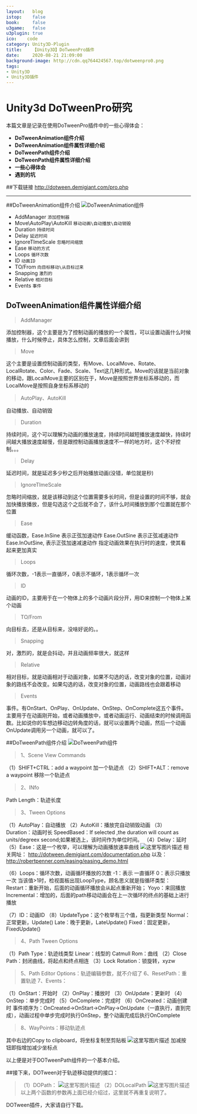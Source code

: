 ```yaml
---
layout:   blog
istop:	  false
book:	  false
u3game:	  false
u3plugin: true
ico:	code
category: Unity3D-Plugin
title:    【Unity3D】DoTweenPro插件
date:     2020-08-21 21:09:00
background-image: http://cdn.qq764424567.top/dotweenpro0.png
tags:
- Unity3D
- Unity3D插件
---
```


# Unity3d DoTweenPro研究

本篇文章是记录在使用DoTweenPro插件中的一些心得体会：

- **DoTweenAnimation组件介绍**
- **DoTweenAnimation组件属性详细介绍**
- **DoTweenPath组件介绍**
- **DoTweenPath组件属性详细介绍**
- **一些心得体会**
- **遇到的坑**

##下载链接
http://dotween.demigiant.com/pro.php

-------------------

##DoTweenAnimation组件介绍
![DoTweenAnimation组件](https://img-blog.csdn.net/20180518165726980?watermark/2/text/aHR0cHM6Ly9ibG9nLmNzZG4ubmV0L3E3NjQ0MjQ1Njc=/font/5a6L5L2T/fontsize/400/fill/I0JBQkFCMA==/dissolve/70)
 - AddManager    `添加控制器` 
 - Move\AutoPlay\AutoKill    `移动动画\自动播放\自动销毁` 
 - Duration    `持续时间`
 - Delay    `延迟时间`
 - IgnoreTImeScale    `忽略时间缩放`
 - Ease    `移动的方式`
 - Loops    `循环次数`
 - ID    `动画ID`
 - TO/From    `向目标移动\从目标过来`
 - Snapping    `激烈的`
 - Relative    `相对目标`
 - Events    `事件`

## DoTweenAnimation组件属性详细介绍

> AddManager 

添加控制器，这个主要是为了控制动画的播放的一个属性，可以设置动画什么时候播放，什么时候停止，具体怎么控制，文章后面会讲到
> Move

这个主要是设置控制动画的类型，有Move、LocalMove、Rotate、LocalRotate、Color、Fade、Scale、Text这几种形式。Move的话就是当前对象的移动，跟LocalMove主要的区别在于，Move是按照世界坐标系移动的，而LocalMove是按照自身坐标系移动的

>AutoPlay、AutoKill

自动播放、自动销毁

>Duration

持续时间，这个可以理解为动画的播放速度，持续时间越短播放速度越快，持续时间越大播放速度越慢，但是跟控制动画播放速度不一样的地方时，这个不好控制。。。
>Delay 

延迟时间，就是延迟多少秒之后开始播放动画(没错，单位就是秒)
>IgnoreTImeScale 

忽略时间缩放，就是该移动到这个位置需要多长时间，但是设置的时间不够，就会加快播放播放，但是勾选这个之后就不会了，该什么时间播放到那个位置就在那个位置
>Ease 


缓动函数，Ease.InSine 表示正弦加速动作 
Ease.OutSine 表示正弦减速动作 
Ease.InOutSine, 表示正弦加速减速动作 
指定动画效果在执行时的速度，使其看起来更加真实
>Loops

循环次数，-1表示一直循环，0表示不循环，1表示循环一次
>ID 

动画的ID，主要用于在一个物体上的多个动画片段分开，用ID来控制一个物体上某个动画
>TO/From

向目标去，还是从目标来，没啥好说的。。
>Snapping

对，激烈的，就是会抖动，并且动画频率很大，就这样
>Relative 

相对目标，就是动画相对于动画对象，如果不勾选的话，改变对象的位置，动画对象的路线不会改变。如果勾选的话，改变对象的位置，动画路线也会跟着移动
>Events 

事件。有OnStart、OnPlay、OnUpdate、OnStep、OnComplete这五个事件。主要用于在动画刚开始，或者动画播放中，或者动画运行、动画结束的时候调用函数。比如说你的车想边移动边转角度的话，就可以设置两个动画，然后一个动画OnUpdate调用另一个动画，就可以了。

##DoTweenPath组件介绍
![DoTweenPath组件](https://img-blog.csdn.net/20180518173343765?watermark/2/text/aHR0cHM6Ly9ibG9nLmNzZG4ubmV0L3E3NjQ0MjQ1Njc=/font/5a6L5L2T/fontsize/400/fill/I0JBQkFCMA==/dissolve/70)
 >1、Scene View Commands 

（1）SHIFT+CTRL：add a waypoint 
加一个轨迹点 
（2）SHIFT+ALT：remove a waypoint 
移除一个轨迹点
 
 >2、INfo 

Path Length：轨迹长度

>3、Tween Options 

（1）AutoPlay：自动播放 
（2）AutoKill：播放完自动销毁动画 
（3）Duration：动画时长 
SpeedBased：If selected ,the duration will count as units/degreex second;如果被选上，该时间作为单位时间。
（4）Delay：延时 
（5）Ease：这是一个枚举，可以理解为动画播放速率曲线 
![这里写图片描述](https://img-blog.csdn.net/20180518174224695?watermark/2/text/aHR0cHM6Ly9ibG9nLmNzZG4ubmV0L3E3NjQ0MjQ1Njc=/font/5a6L5L2T/fontsize/400/fill/I0JBQkFCMA==/dissolve/70)
相关网址： 
http://dotween.demigiant.com/documentation.php 
以及：http://robertpenner.com/easing/easing_demo.html

（6）Loops：循环次数，动画循环播放的次数 
-1：表示 一直循环 
0：表示只播放一次 
当该值>1时，检视面板出现LoopType，顾名思义就是指循环类型： 
Restart：重新开始，后面的动画循环播放会从起点重新开始； 
Yoyo：来回播放 
Incremental：增加的，后面的path移动动画会在上一次循环的终点的基础上进行播放

（7）ID：动画ID 
（8）UpdateType：这个枚举有三个值，指更新类型 
Normal：正常更新，Update() 
Late：晚于更新，LateUpdate() 
Fixed：固定更新，FixedUpdate()
>4、Path Tween Options 

（1）Path Type：轨迹线类型 
Linear：线型的 
Catmull Rom：曲线 
（2）Close Path：封闭曲线，将起点和终点相连 
（3）Lock Rotation：锁旋转，xyzw
>5、Path Editor Options：轨迹编辑参数，就不介绍了
>6、ResetPath：重置轨迹 
>7、Events： 

（1）OnStart：开始时 
（2）OnPlay：播放时 
（3）OnUpdate：更新时 
（4）OnStep：单步完成时 
（5）OnComplete：完成时 
（6）OnCreated：动画创建时 
事件顺序为：OnCreated->OnStart->OnPlay->OnUpdate（一直执行，直到完成），动画过程中单步完成时执行OnStep，整个动画完成后执行OnComplete
>8、WayPoints：移动轨迹点 

其中右边的Copy to clipboard，将坐标复制至剪贴板 
![这里写图片描述](https://img-blog.csdn.net/20180518174727735?watermark/2/text/aHR0cHM6Ly9ibG9nLmNzZG4ubmV0L3E3NjQ0MjQ1Njc=/font/5a6L5L2T/fontsize/400/fill/I0JBQkFCMA==/dissolve/70)
加减按钮即指增加减少坐标点

以上便是对于DOTweenPath组件的一个基本介绍。

##接下来，DOTween对于轨迹移动提供的接口： 
>（1）DOPath： 
![这里写图片描述](https://img-blog.csdn.net/20180518174825683?watermark/2/text/aHR0cHM6Ly9ibG9nLmNzZG4ubmV0L3E3NjQ0MjQ1Njc=/font/5a6L5L2T/fontsize/400/fill/I0JBQkFCMA==/dissolve/70)
>（2）DOLocalPath 
![这里写图片描述](https://img-blog.csdn.net/20180518174832776?watermark/2/text/aHR0cHM6Ly9ibG9nLmNzZG4ubmV0L3E3NjQ0MjQ1Njc=/font/5a6L5L2T/fontsize/400/fill/I0JBQkFCMA==/dissolve/70)
以上两个函数的参数再上面已经介绍过，这里就不再重复说明了。

DOTween插件，大家请自行下载。
